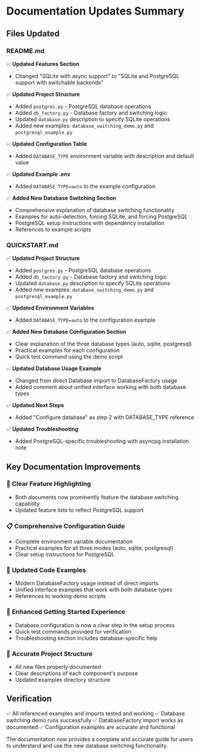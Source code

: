 # Documentation Updates Summary

## Files Updated

### README.md
✅ **Updated Features Section**
- Changed "SQLite with async support" to "SQLite and PostgreSQL support with switchable backends"

✅ **Updated Project Structure**
- Added `postgres.py` - PostgreSQL database operations
- Added `db_factory.py` - Database factory and switching logic
- Updated `database.py` description to specify SQLite operations
- Added new examples: `database_switching_demo.py` and `postgresql_example.py`

✅ **Updated Configuration Table**
- Added `DATABASE_TYPE` environment variable with description and default value

✅ **Updated Example .env**
- Added `DATABASE_TYPE=auto` to the example configuration

✅ **Added New Database Switching Section**
- Comprehensive explanation of database switching functionality
- Examples for auto-detection, forcing SQLite, and forcing PostgreSQL
- PostgreSQL setup instructions with dependency installation
- References to example scripts

### QUICKSTART.md
✅ **Updated Project Structure**
- Added `postgres.py` - PostgreSQL database operations  
- Added `db_factory.py` - Database factory and switching logic
- Updated `database.py` description to specify SQLite operations
- Added new examples: `database_switching_demo.py` and `postgresql_example.py`

✅ **Updated Environment Variables**
- Added `DATABASE_TYPE=auto` to the configuration example

✅ **Added New Database Configuration Section**
- Clear explanation of the three database types (auto, sqlite, postgresql)
- Practical examples for each configuration
- Quick test command using the demo script

✅ **Updated Database Usage Example**
- Changed from direct Database import to DatabaseFactory usage
- Added comment about unified interface working with both database types

✅ **Updated Next Steps**
- Added "Configure database" as step 2 with DATABASE_TYPE reference

✅ **Updated Troubleshooting**
- Added PostgreSQL-specific troubleshooting with asyncpg installation note

## Key Documentation Improvements

### 🎯 **Clear Feature Highlighting**
- Both documents now prominently feature the database switching capability
- Updated feature lists to reflect PostgreSQL support

### 📋 **Comprehensive Configuration Guide**
- Complete environment variable documentation
- Practical examples for all three modes (auto, sqlite, postgresql)
- Clear setup instructions for PostgreSQL

### 🔧 **Updated Code Examples**
- Modern DatabaseFactory usage instead of direct imports
- Unified interface examples that work with both database types
- References to working demo scripts

### 🚀 **Enhanced Getting Started Experience**
- Database configuration is now a clear step in the setup process
- Quick test commands provided for verification
- Troubleshooting section includes database-specific help

### 📁 **Accurate Project Structure**
- All new files properly documented
- Clear descriptions of each component's purpose
- Updated examples directory structure

## Verification
✅ All referenced examples and imports tested and working
✅ Database switching demo runs successfully
✅ DatabaseFactory import works as documented
✅ Configuration examples are accurate and functional

The documentation now provides a complete and accurate guide for users to understand and use the new database switching functionality.